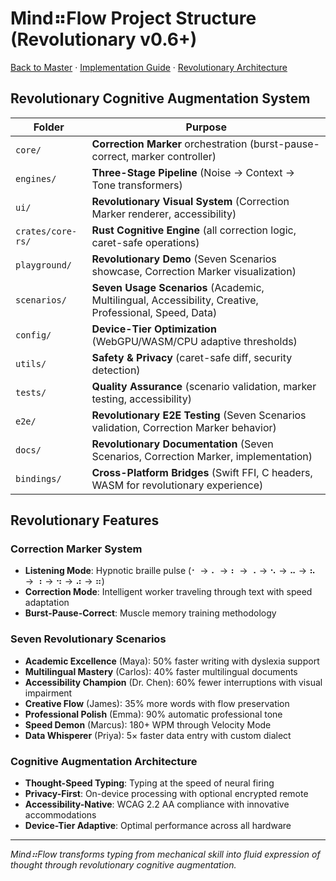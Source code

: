 # Mind⠶Flow Project Structure (Revolutionary v0.6+)

[Back to Master](./00-index/00-README.md) · [Implementation Guide](./02-implementation/02-Implementation.md) · [Revolutionary Architecture](./04-architecture/README.md)

## Revolutionary Cognitive Augmentation System

| Folder               | Purpose                                               |
| -------------------- | ----------------------------------------------------- |
| `core/`              | **Correction Marker** orchestration (burst-pause-correct, marker controller) |
| `engines/`           | **Three-Stage Pipeline** (Noise → Context → Tone transformers) |
| `ui/`                | **Revolutionary Visual System** (Correction Marker renderer, accessibility) |
| `crates/core-rs/`    | **Rust Cognitive Engine** (all correction logic, caret-safe operations) |
| `playground/`        | **Revolutionary Demo** (Seven Scenarios showcase, Correction Marker visualization) |
| `scenarios/`         | **Seven Usage Scenarios** (Academic, Multilingual, Accessibility, Creative, Professional, Speed, Data) |
| `config/`            | **Device-Tier Optimization** (WebGPU/WASM/CPU adaptive thresholds) |
| `utils/`             | **Safety & Privacy** (caret-safe diff, security detection) |
| `tests/`             | **Quality Assurance** (scenario validation, marker testing, accessibility) |
| `e2e/`               | **Revolutionary E2E Testing** (Seven Scenarios validation, Correction Marker behavior) |
| `docs/`              | **Revolutionary Documentation** (Seven Scenarios, Correction Marker, implementation) |
| `bindings/`          | **Cross-Platform Bridges** (Swift FFI, C headers, WASM for revolutionary experience) |

## Revolutionary Features

### **Correction Marker System**
- **Listening Mode**: Hypnotic braille pulse (⠂ → ⠄ → ⠆ → ⠠ → ⠢ → ⠤ → ⠦ → ⠰ → ⠲ → ⠴ → ⠶)
- **Correction Mode**: Intelligent worker traveling through text with speed adaptation
- **Burst-Pause-Correct**: Muscle memory training methodology

### **Seven Revolutionary Scenarios**
- **Academic Excellence** (Maya): 50% faster writing with dyslexia support
- **Multilingual Mastery** (Carlos): 40% faster multilingual documents
- **Accessibility Champion** (Dr. Chen): 60% fewer interruptions with visual impairment
- **Creative Flow** (James): 35% more words with flow preservation
- **Professional Polish** (Emma): 90% automatic professional tone
- **Speed Demon** (Marcus): 180+ WPM through Velocity Mode
- **Data Whisperer** (Priya): 5× faster data entry with custom dialect

### **Cognitive Augmentation Architecture**
- **Thought-Speed Typing**: Typing at the speed of neural firing
- **Privacy-First**: On-device processing with optional encrypted remote
- **Accessibility-Native**: WCAG 2.2 AA compliance with innovative accommodations
- **Device-Tier Adaptive**: Optimal performance across all hardware

---

*Mind⠶Flow transforms typing from mechanical skill into fluid expression of thought through revolutionary cognitive augmentation.*

<!-- DOC META: VERSION=1.0 | UPDATED=2025-09-17T20:46:38Z -->
